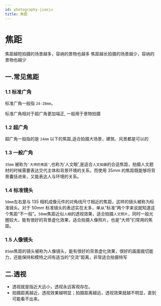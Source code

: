 ```yaml
---
id: photography-jiaoju
title: 焦距
---
```


# 焦距

焦距越短拍摄的场景越多，容纳的景物也越多
焦距越长拍摄的场景越少，容纳的景物也越少

## 一.常见焦距

### 1.1 标准广角

标准广角一般指 `24-28mm`，

标准广角相对于超广角更加端正, 一般用于景物拍摄

### 1.2 超广角

超广角一般指的是 `24mm` 以下的焦距,适合拍摄大场景，建筑、风景都是可以的

### 1.3 一般广角

`35mm` 被称为`'大师的焦距'`,也称为'人文眼',是适合`人文拍摄`的合适焦距，拍摄人文题材的时候需要表达交代主体和背景环境的关系，而使用 35mm 的焦距既能够将背景囊括进来，又能表达人与环境的关系。

### 1.4 标准镜头

`50mm`左右是与 135 相机成像元件的对角线尺寸相近的焦距，这样的镜头被称为标准镜头。对于 50mm 标准镜头的表述实在太多，单从“标准”两个字来说就知道这个焦距“不一般”。`50mm`焦距近似`人眼`的透视效果，适合拍摄`人文照片`，同时一般光圈较大，能有很好的背景虚化效果，适合拍摄人像照片，也是“大师”们常用的焦距。

### 1.5 人像镜头

`85mm`焦距的镜头被称为人像镜头，能有很好的背景虚化效果，很好的画面裁切能力，还能保持和模特之间有适当的“交流”距离，非常适合拍摄特写

## 二.透视

- 透视就是指近大远小，透视永远客观存在。
- 拍摄距离越近，透视效果越明显；拍摄距离越远，透视效果就越不明显，直到可能看不出来。
